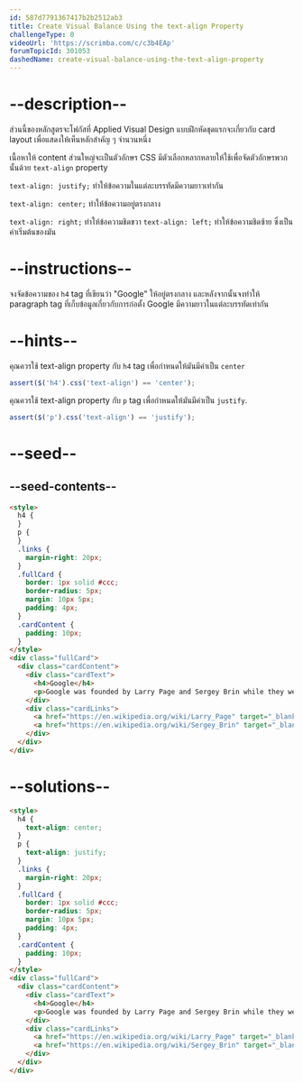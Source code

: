 ```yaml
---
id: 587d7791367417b2b2512ab3
title: Create Visual Balance Using the text-align Property
challengeType: 0
videoUrl: 'https://scrimba.com/c/c3b4EAp'
forumTopicId: 301053
dashedName: create-visual-balance-using-the-text-align-property
---
```


# --description--

ส่วนนี้ของหลักสูตรจะโฟกัสที่ Applied Visual Design
แบบฝึกหัดชุดแรกจะเกี่ยวกับ card layout เพื่อแสดงให้เห็นหลักสำคัญ ๆ จำนวนหนึ่ง

เนื้อหาให้ content ส่วนใหญ่จะเป็นตัวอักษร
CSS มีตัวเลือกหลากหลายให้ใช้เพื่อจัดตัวอักษรพวกนั้นด้วย `text-align` property

`text-align: justify;` ทำให้ข้อความในแต่ละบรรทัดมีความยาวเท่ากัน

`text-align: center;` ทำให้ข้อความอยู่ตรงกลาง

`text-align: right;` ทำให้ข้อความชิดขวา
`text-align: left;` ทำให้ข้อความชิดซ้าย ซึ่งเป็นค่าเริ่มต้นของมัน

# --instructions--

จงจัดข้อความของ `h4` tag ที่เขียนว่า "Google" ให้อยู่ตรงกลาง
และหลังจากนั้นจงทำให้ paragraph tag ที่เก็บข้อมูลเกี่ยวกับการก่อตั้ง Google มีความยาวในแต่ละบรรทัดเท่ากัน

# --hints--

คุณควรใช้ text-align property กับ `h4` tag เพื่อกำหนดให้มันมีค่าเป็น `center`

```js
assert($('h4').css('text-align') == 'center');
```

คุณควรใช้ text-align property กับ `p` tag เพื่อกำหนดให้มันมีค่าเป็น `justify`.

```js
assert($('p').css('text-align') == 'justify');
```

# --seed--

## --seed-contents--

```html
<style>
  h4 {
  }
  p {
  }
  .links {
    margin-right: 20px;
  }
  .fullCard {
    border: 1px solid #ccc;
    border-radius: 5px;
    margin: 10px 5px;
    padding: 4px;
  }
  .cardContent {
    padding: 10px;
  }
</style>
<div class="fullCard">
  <div class="cardContent">
    <div class="cardText">
      <h4>Google</h4>
      <p>Google was founded by Larry Page and Sergey Brin while they were Ph.D. students at Stanford University.</p>
    </div>
    <div class="cardLinks">
      <a href="https://en.wikipedia.org/wiki/Larry_Page" target="_blank" class="links">Larry Page</a>
      <a href="https://en.wikipedia.org/wiki/Sergey_Brin" target="_blank" class="links">Sergey Brin</a>
    </div>
  </div>
</div>
```

# --solutions--

```html
<style>
  h4 {
    text-align: center;
  }
  p {
    text-align: justify;
  }
  .links {
    margin-right: 20px;
  }
  .fullCard {
    border: 1px solid #ccc;
    border-radius: 5px;
    margin: 10px 5px;
    padding: 4px;
  }
  .cardContent {
    padding: 10px;
  }
</style>
<div class="fullCard">
  <div class="cardContent">
    <div class="cardText">
      <h4>Google</h4>
      <p>Google was founded by Larry Page and Sergey Brin while they were Ph.D. students at Stanford University.</p>
    </div>
    <div class="cardLinks">
      <a href="https://en.wikipedia.org/wiki/Larry_Page" target="_blank" class="links">Larry Page</a>
      <a href="https://en.wikipedia.org/wiki/Sergey_Brin" target="_blank" class="links">Sergey Brin</a>
    </div>
  </div>
</div>
```
